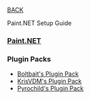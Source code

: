 
[BACK](..)

Paint.NET Setup Guide

### [Paint.NET](https://www.dotpdn.com/downloads/pdn.html)

### Plugin Packs
- [Boltbait's Plugin Pack](https://forums.getpaint.net/topic/121343-boltbaits-gpu-accelerated-plugin-pack-for-paintnet-v50-updated-2024-04-29/)
- [KrisVDM's Plugin Pack](https://forums.getpaint.net/topic/8375-drop-shadow-and-other-effects-krisvdms-plugin-pack-updated-2024-12-23-v51/)
- [Pyrochild's Plugin Pack](https://forums.getpaint.net/topic/7291-pyrochild-plugins-2020-11-21/)